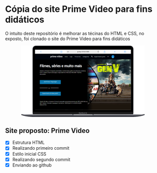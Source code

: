 # Cópia do site Prime Video para fins didáticos

O intuito deste repositório é melhorar as técinas do HTML e CSS, no exposto, foi clonado o site do Prime Video para fins didáticos

<div align=center>
    <img src="./assets/img/Macbook-Air-127.0.0.1 (1).png" width=400>
</div>

## Site proposto: Prime Video

- [x] Estrutura HTML
- [x] Realizando primeiro commit
- [x] Estilo inicial CSS
- [x] Realizando segundo commit
- [x] Enviando ao github
